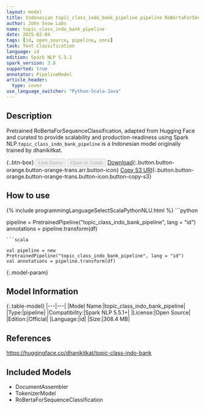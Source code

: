 ```yaml
---
layout: model
title: Indonesian topic_class_indo_bank_pipeline pipeline RoBertaForSequenceClassification from dhanikitkat
author: John Snow Labs
name: topic_class_indo_bank_pipeline
date: 2025-02-04
tags: [id, open_source, pipeline, onnx]
task: Text Classification
language: id
edition: Spark NLP 5.5.1
spark_version: 3.0
supported: true
annotator: PipelineModel
article_header:
  type: cover
use_language_switcher: "Python-Scala-Java"
---
```


## Description

Pretrained RoBertaForSequenceClassification, adapted from Hugging Face and curated to provide scalability and production-readiness using Spark NLP.`topic_class_indo_bank_pipeline` is a Indonesian model originally trained by dhanikitkat.

{:.btn-box}
<button class="button button-orange" disabled>Live Demo</button>
<button class="button button-orange" disabled>Open in Colab</button>
[Download](https://s3.amazonaws.com/auxdata.johnsnowlabs.com/public/models/topic_class_indo_bank_pipeline_id_5.5.1_3.0_1738691259197.zip){:.button.button-orange.button-orange-trans.arr.button-icon}
[Copy S3 URI](s3://auxdata.johnsnowlabs.com/public/models/topic_class_indo_bank_pipeline_id_5.5.1_3.0_1738691259197.zip){:.button.button-orange.button-orange-trans.button-icon.button-copy-s3}

## How to use



<div class="tabs-box" markdown="1">
{% include programmingLanguageSelectScalaPythonNLU.html %}
```python

pipeline = PretrainedPipeline("topic_class_indo_bank_pipeline", lang = "id")
annotations =  pipeline.transform(df)   

```
```scala

val pipeline = new PretrainedPipeline("topic_class_indo_bank_pipeline", lang = "id")
val annotations = pipeline.transform(df)

```
</div>

{:.model-param}
## Model Information

{:.table-model}
|---|---|
|Model Name:|topic_class_indo_bank_pipeline|
|Type:|pipeline|
|Compatibility:|Spark NLP 5.5.1+|
|License:|Open Source|
|Edition:|Official|
|Language:|id|
|Size:|308.4 MB|

## References

https://huggingface.co/dhanikitkat/topic-class-indo-bank

## Included Models

- DocumentAssembler
- TokenizerModel
- RoBertaForSequenceClassification